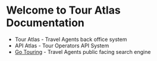 # Welcome to Tour Atlas Documentation

- Tour Atlas - Travel Agents back office system
- API Atlas - Tour Operators API System
- [Go Touring](gotouring.md) - Travel Agents public facing search engine

